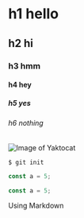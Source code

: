 # h1 hello
## h2 hi
### h3 hmm
#### h4 hey
##### h5 yes
###### h6 nothing

![Image of Yaktocat](https://octodex.github.com/images/yaktocat.png)

```
$ git init
```
```javascript
const a = 5;
```
```js
const a = 5;
```

Using Markdown
